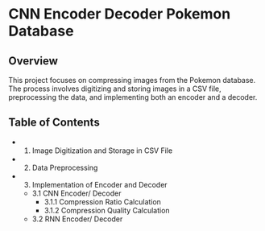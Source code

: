 # CNN Encoder Decoder Pokemon Database

## Overview

This project focuses on compressing images from the Pokemon database. The process involves digitizing and storing images in a CSV file, preprocessing the data, and implementing both an encoder and a decoder.

## Table of Contents

- 1. Image Digitization and Storage in CSV File
- 2. Data Preprocessing
- 3. Implementation of Encoder and Decoder
    - 3.1 CNN Encoder/ Decoder
        - 3.1.1 Compression Ratio Calculation
        - 3.1.2 Compression Quality Calculation
    - 3.2 RNN Encoder/ Decoder
 
